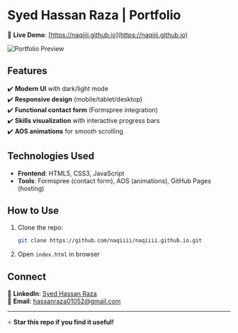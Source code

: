 # Syed Hassan Raza | Portfolio 

🚀 **Live Demo**: [https://naqiiii.github.io](https://naqiiii.github.io)  

![Portfolio Preview](images/preview.png)  

## Features
✔️ **Modern UI** with dark/light mode  
✔️ **Responsive design** (mobile/tablet/desktop)  
✔️ **Functional contact form** (Formspree integration)  
✔️ **Skills visualization** with interactive progress bars  
✔️ **AOS animations** for smooth scrolling  

## Technologies Used
- **Frontend**: HTML5, CSS3, JavaScript  
- **Tools**: Formspree (contact form), AOS (animations), GitHub Pages (hosting)  

## How to Use
1. Clone the repo:
   ```bash
   git clone https://github.com/naqiiii/naqiiii.github.io.git
   ```
2. Open `index.html` in browser  

## Connect
🔗 **LinkedIn**: [Syed Hassan Raza](https://linkedin.com/in/syed-hassan-raza-ba842b277)  
📧 **Email**: hassanraza01052@gmail.com  

---
⭐ **Star this repo if you find it useful!**  
